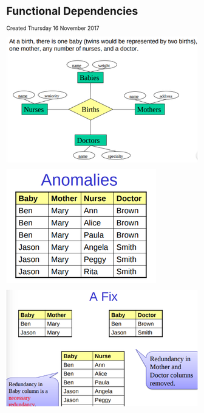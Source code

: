 # Functional Dependencies
Created Thursday 16 November 2017

![](./Functional_Dependencies/pasted_image.png)

![](./Functional_Dependencies/pasted_image001.png)

![](./Functional_Dependencies/pasted_image002.png)


